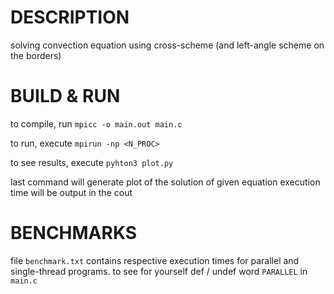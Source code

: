 # DESCRIPTION

solving convection equation using cross-scheme (and left-angle scheme on the borders)

# BUILD & RUN

to compile, run `mpicc -o main.out main.c`

to run, execute `mpirun -np <N_PROC>`

to see results, execute `pyhton3 plot.py`

last command will generate plot of the solution of given equation
execution time will be output in the cout

# BENCHMARKS

file `benchmark.txt` contains respective execution times for parallel and single-thread programs. to see for yourself def / undef word `PARALLEL` in `main.c`
